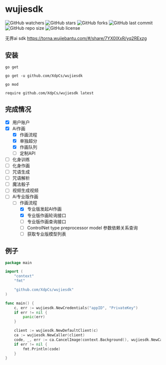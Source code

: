 # wujiesdk

![GitHub watchers](https://img.shields.io/github/watchers/XdpCs/wujiesdk?style=social)
![GitHub stars](https://img.shields.io/github/stars/XdpCs/wujiesdk?style=social)
![GitHub forks](https://img.shields.io/github/forks/XdpCs/wujiesdk?style=social)
![GitHub last commit](https://img.shields.io/github/last-commit/XdpCs/wujiesdk?style=flat-square)
![GitHub repo size](https://img.shields.io/github/repo-size/XdpCs/wujiesdk?style=flat-square)
![GitHub license](https://img.shields.io/github/license/XdpCs/wujiesdk?style=flat-square)

无界ai sdk https://torna.wujiebantu.com/#/share/7YX0lXxR/yq2RExzg

## 安装

`go get`

```shell
go get -u github.com/XdpCs/wujiesdk
```

`go mod`

```shell
require github.com/XdpCs/wujiesdk latest
```

## 完成情况

- [x] 用户账户
- [x] Ai作画
    - [x] 作画流程
    - [x] 单独超分
    - [x] 作画队列
    - [ ] 定制API
- [ ] 化身训练
- [ ] 化身作画
- [ ] 咒语生成
- [ ] 咒语解析
- [ ] 魔法骰子
- [ ] 视频生成视频
- [ ] Ai专业版作画
    - [ ] 作画流程
        - [x] 专业版发起AI作画
        - [x] 专业版作画轮询接口
        - [ ] 专业版作画查询接口
        - [ ] ControlNet type preprocessor model 参数依赖关系查询
        - [ ] 获取专业版模型列表

## 例子

```go
package main

import (
	"context"
	"fmt"

	"github.com/XdpCs/wujiesdk"
)

func main() {
	c, err := wujiesdk.NewCredentials("appID", "PrivateKey")
	if err != nil {
		panic(err)
	}

	client := wujiesdk.NewDefaultClient(c)
	ca := wujiesdk.NewCaller(client)
	code, _, err := ca.CancelImage(context.Background(), wujiesdk.NewCancelImageRequest("2087C400944DF2D6B25BED29C910B1B8"))
	if err != nil {
		fmt.Println(code)
	}
}
```